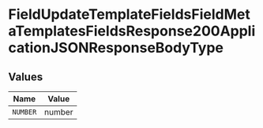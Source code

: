 # FieldUpdateTemplateFieldsFieldMetaTemplatesFieldsResponse200ApplicationJSONResponseBodyType


## Values

| Name     | Value    |
| -------- | -------- |
| `NUMBER` | number   |
